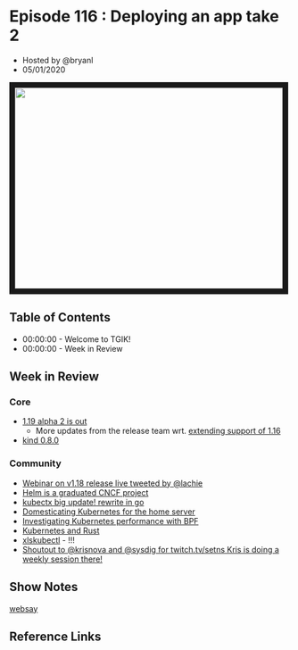 # Episode 116 : Deploying an app take 2

- Hosted by @bryanl
- 05/01/2020

<!--- Thumbnailed embed of the video, n8Xo_ghCIOSY is the video id from the youtube url --->

<a href="https://www.youtube.com/watch?v=WMgpw4Z_zrM
" target="_blank"><img src="http://img.youtube.com/vi/WMgpw4Z_zrM/hqdefault.jpg" width="480" height="360" border="10" /></a>

## Table of Contents

- 00:00:00 - Welcome to TGIK!
- 00:00:00 - Week in Review

## Week in Review
### Core

- [1.19 alpha 2 is out](https://github.com/kubernetes/kubernetes/blob/master/CHANGELOG/CHANGELOG-1.19.md#changelog-since-v1190-alpha1)
    - More updates from the release team wrt. [extending support of 1.16](https://groups.google.com/forum/#!topic/kubernetes-dev/IVpiIOZ4WcM)
- [kind 0.8.0](https://github.com/kubernetes-sigs/kind/releases/tag/v0.8.0)

### Community
- [Webinar on v1.18 release live tweeted by @lachie](https://twitter.com/LachlanEvenson/status/1256253331221053440?s=20)
- [Helm is a graduated CNCF project](https://www.cncf.io/announcement/2020/04/30/cloud-native-computing-foundation-announces-helm-graduation/)
- [kubectx big update! rewrite in go](https://github.com/ahmetb/kubectx/releases/tag/v0.9.0)
- [Domesticating Kubernetes for the home server](https://blog.quickbird.uk/domesticating-kubernetes-d49c178ebc41)
- [Investigating Kubernetes performance with BPF](https://kinvolk.io/blog/2020/04/inside-kinvolk-labs-investigating-kubernetes-performance-issues-with-bpf/)
- [Kubernetes and Rust](https://msrc-blog.microsoft.com/2020/04/29/the-safety-boat-kubernetes-and-rust/)
- [xlskubectl](https://github.com/learnk8s/xlskubectl) - !!!
- [Shoutout to @krisnova and @sysdig for twitch.tv/setns Kris is doing a weekly session there!](https://twitch.tv/setns)

## Show Notes
[websay](https://github.com/bryanl/websay)


## Reference Links
